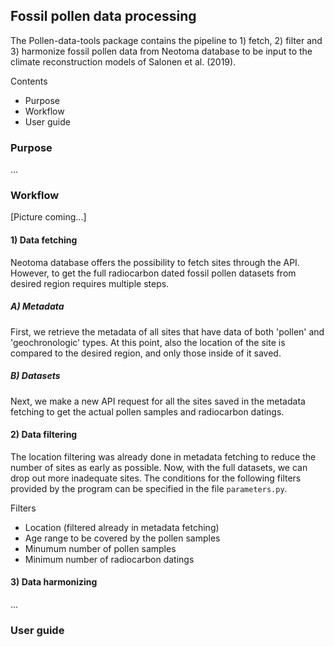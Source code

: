 ## Fossil pollen data processing

The Pollen-data-tools package contains the pipeline to 1) fetch, 2) filter and 3) harmonize fossil pollen data from Neotoma database to be input to the climate reconstruction models of Salonen et al. (2019).

Contents
- Purpose
- Workflow
- User guide

### Purpose

...

### Workflow

\[Picture coming...\]

#### 1) Data fetching

Neotoma database offers the possibility to fetch sites through the API. However, to get the full radiocarbon dated fossil pollen datasets from desired region requires multiple steps.

##### A) Metadata

First, we retrieve the metadata of all sites that have data of both 'pollen' and 'geochronologic' types. At this point, also the location of the site is compared to the desired region, and only those inside of it saved.

##### B) Datasets

Next, we make a new API request for all the sites saved in the metadata fetching to get the actual pollen samples and radiocarbon datings.

#### 2) Data filtering

The location filtering was already done in metadata fetching to reduce the number of sites as early as possible. Now, with the full datasets, we can drop out more inadequate sites. The conditions for the following filters provided by the program can be specified in the file `parameters.py`.

Filters
- Location (filtered already in metadata fetching)
- Age range to be covered by the pollen samples
- Minumum number of pollen samples
- Minimum number of radiocarbon datings

#### 3) Data harmonizing

...

### User guide